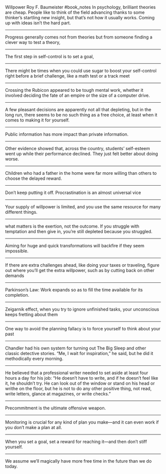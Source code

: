 Willpower
Roy F. Baumeister
#book_notes 
In psychology, brilliant theories are cheap. People like to think of the field advancing thanks to some thinker’s startling new insight, but that’s not how it usually works. Coming up with ideas isn’t the hard part.

*****

Progress generally comes not from theories but from someone finding a clever way to test a theory,

*****

The first step in self-control is to set a goal,

*****

There might be times when you could use sugar to boost your self-control right before a brief challenge, like a math test or a track meet

*****

Crossing the Rubicon appeared to be tough mental work, whether it involved deciding the fate of an empire or the size of a computer drive.

*****

A few pleasant decisions are apparently not all that depleting, but in the long run, there seems to be no such thing as a free choice, at least when it comes to making it for yourself.

*****

Public information has more impact than private information.

*****

Other evidence showed that, across the country, students’ self-esteem went up while their performance declined. They just felt better about doing worse.

*****

Children who had a father in the home were far more willing than others to choose the delayed reward.

*****

Don’t keep putting it off. Procrastination is an almost universal vice

*****

Your supply of willpower is limited, and you use the same resource for many different things.

*****

what matters is the exertion, not the outcome. If you struggle with temptation and then give in, you’re still depleted because you struggled.

*****

Aiming for huge and quick transformations will backfire if they seem impossible.

*****

If there are extra challenges ahead, like doing your taxes or traveling, figure out where you’ll get the extra willpower, such as by cutting back on other demands

*****

Parkinson’s Law: Work expands so as to fill the time available for its completion.

*****

Zeigarnik effect, when you try to ignore unfinished tasks, your unconscious keeps fretting about them

*****

One way to avoid the planning fallacy is to force yourself to think about your past

*****

Chandler had his own system for turning out The Big Sleep and other classic detective stories. “Me, I wait for inspiration,” he said, but he did it methodically every morning.

*****

He believed that a professional writer needed to set aside at least four hours a day for his job: “He doesn’t have to write, and if he doesn’t feel like it, he shouldn’t try. He can look out of the window or stand on his head or writhe on the floor, but he is not to do any other positive thing, not read, write letters, glance at magazines, or write checks.”

*****

Precommitment is the ultimate offensive weapon.

*****

Monitoring is crucial for any kind of plan you make—and it can even work if you don’t make a plan at all.

*****

When you set a goal, set a reward for reaching it—and then don’t stiff yourself.

*****

We assume we’ll magically have more free time in the future than we do today.